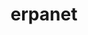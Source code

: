 ---
abstract: null
creators:
- Andreas Aschenbrenner
date: null
document_url: https://services.phaidra.univie.ac.at/api/object/o:295023/download
grand_parent: iPRES
institutions: []
keywords:
- beijing
landing_page_url: https://phaidra.univie.ac.at/o:295023
language: eng
layout: publication
license: CC BY-SA 3.0 AT
notes_url: null
parent: iPRES 2004
publication_type: presentation
size: 114954
slides_url: null
source_name: iPRES
stream_url: null
title: erpanet
year: 2004
---